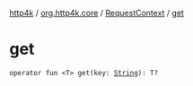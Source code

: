 [http4k](../../index.md) / [org.http4k.core](../index.md) / [RequestContext](index.md) / [get](./get.md)

# get

`operator fun <T> get(key: `[`String`](https://kotlinlang.org/api/latest/jvm/stdlib/kotlin/-string/index.html)`): T?`
